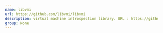 ```yaml
---
name: libvmi
url: https://github.com/libvmi/libvmi
description: virtual machine introspection library. URL : https://github.com/libvmi/libvmi Groups : None
group: None
---
```

